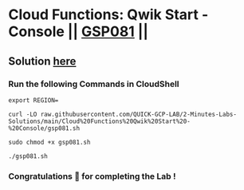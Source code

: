 # Cloud Functions: Qwik Start - Console || [GSP081](https://www.cloudskillsboost.google/focuses/1763?parent=catalog) ||

## Solution [here](https://youtu.be/eJEuMEsthXQ)

### Run the following Commands in CloudShell
```
export REGION=
```
```
curl -LO raw.githubusercontent.com/QUICK-GCP-LAB/2-Minutes-Labs-Solutions/main/Cloud%20Functions%20Qwik%20Start%20-%20Console/gsp081.sh

sudo chmod +x gsp081.sh

./gsp081.sh
```

### Congratulations 🎉 for completing the Lab !